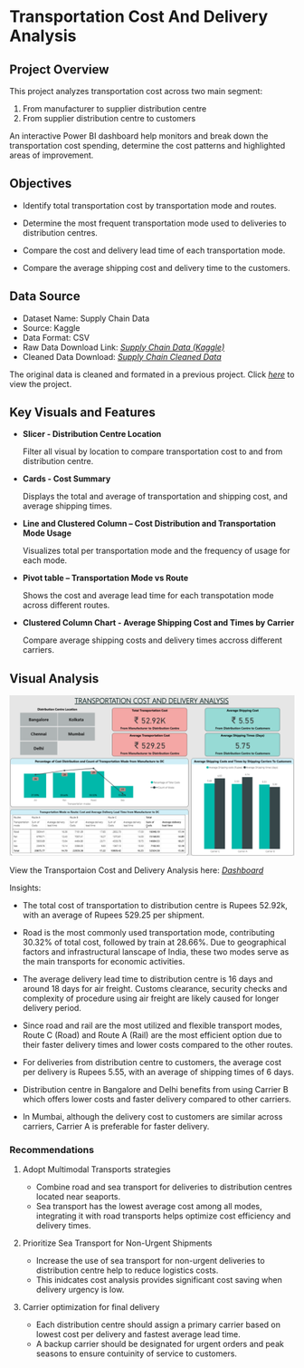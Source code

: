 # Transportation Cost And Delivery Analysis

## Project Overview
This project analyzes transportation cost across two main segment:

1. From manufacturer to supplier distribution centre
2. From supplier distribution centre to customers

An interactive Power BI dashboard help monitors and break down the transportation cost spending, determine the cost patterns and highlighted areas of improvement.

## Objectives

- Identify total transportation cost by transportation mode and routes.

- Determine the most frequent transportation mode used to deliveries to distribution centres.

- Compare the cost and delivery lead time of each transportation mode.

- Compare the average shipping cost and delivery time to the customers.

## Data Source
 
 - Dataset Name: Supply Chain Data
- Source: Kaggle
- Data Format: CSV
- Raw Data Download Link: [*Supply Chain Data (Kaggle)*](https://www.kaggle.com/datasets/harshsingh2209/supply-chain-analysis/data) 
- Cleaned Data Download: [*Supply Chain Cleaned Data*](https://github.com/azerinnan/Transportation_cost_and_delivery_analysis/blob/main/supplychain_cleaned_data.csv)

The original data is cleaned and formated in a previous project.
Click [*here*](https://github.com/azerinnan/EDA_supplychain) to view the project.






## Key Visuals and Features
- **Slicer - Distribution Centre Location**

	Filter all visual by location to compare transportation cost to and from distribution centre.

- **Cards - Cost Summary**
	
	Displays the total and average of transportation and shipping cost, and average shipping times.

- **Line and Clustered Column  – Cost Distribution and Transportation Mode Usage**

	Visualizes total per transportation mode and the frequency of usage for each mode.

- **Pivot table – Transportation Mode vs Route**
	
	Shows the cost and average lead time for each transpotation mode across different routes.

- **Clustered Column Chart - Average Shipping Cost and Times by Carrier**

	Compare average shipping costs and delivery times accross different carriers.


## Visual Analysis

![Transportation Cost and Delivery Analysis Dashboard](1_cost_delivery_dashboard.png)

View the Transportaion Cost and Delivery Analysis here: [*Dashboard*](https://github.com/azerinnan/Transportation_cost_and_delivery_analysis/blob/main/transportation_cost_and_delivery_analysis.pbix)

Insights: 

- The total cost of transportation  to distribution centre is Rupees 52.92k, with an average of Rupees 529.25 per shipment.

- Road is the most commonly used transportation mode, contributing 30.32% of total cost, followed by train at 28.66%. Due to geographical factors and infrastructural lanscape of India, these two modes serve as the main transports for economic activities.

- The average delivery lead time to distribution centre is 16 days and around 18 days for air freight. Customs clearance, security checks and complexity of procedure using air freight are likely caused for longer delivery period.

- Since road and rail are the most utilized and flexible transport modes, Route C (Road) and Route A (Rail) are the most efficient option due to their faster delivery times and lower costs compared to the other routes.

- For deliveries from distribution centre to customers, the average cost per delivery is Rupees 5.55, with an average of shipping times of 6 days. 

- Distribution centre in Bangalore and Delhi benefits from using Carrier B which offers lower costs and faster delivery compared to other carriers.

- In Mumbai, although the delivery cost to customers are similar across carriers, Carrier A is preferable for faster delivery.


### Recommendations

1. Adopt Multimodal Transports strategies
 
	- Combine road and sea transport for deliveries to distribution centres located near seaports.
	- Sea transport has the lowest average cost among all modes, integrating it with road transports helps optimize cost efficiency and delivery times.

2. Prioritize Sea Transport for Non-Urgent Shipments
	- Increase the use of sea transport for non-urgent deliveries to distribution centre help to reduce logistics costs.
	- This inidcates cost analysis provides significant cost saving when delivery urgency is low.

3. Carrier optimization for final delivery

	- Each distribution centre should assign a primary carrier based on lowest cost per delivery and fastest average lead time.
	- A backup carrier should be designated for urgent orders and peak seasons to ensure contuinity of service to customers.

